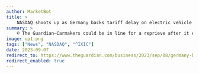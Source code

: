 ```yaml
---
author: MarketBot
title: >
    NASDAQ shoots up as Germany backs tariff delay on electric vehicle sales between UK and EU
summary: >
    © The Guardian—Carmakers could be in line for a reprieve after it emerged that Germany is backing calls to postpone tariffs on electric vehicle sales between the UK and the EU.
image: up1.png
tags: ["News", "NASDAQ", "^IXIC"]
date: 2023-09-07
redirect_to: https://www.theguardian.com/business/2023/sep/08/germany-backs-tariff-delay-on-electric-vehicle-sales-uk-and-eu-brexit
redirect_enabled: true
---
```


